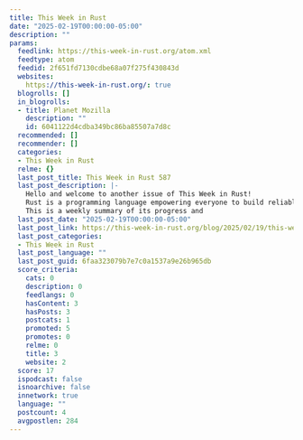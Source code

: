 ```yaml
---
title: This Week in Rust
date: "2025-02-19T00:00:00-05:00"
description: ""
params:
  feedlink: https://this-week-in-rust.org/atom.xml
  feedtype: atom
  feedid: 2f651fd7130cdbe68a07f275f430843d
  websites:
    https://this-week-in-rust.org/: true
  blogrolls: []
  in_blogrolls:
  - title: Planet Mozilla
    description: ""
    id: 6041122d4cdba349bc86ba85507a7d8c
  recommended: []
  recommender: []
  categories:
  - This Week in Rust
  relme: {}
  last_post_title: This Week in Rust 587
  last_post_description: |-
    Hello and welcome to another issue of This Week in Rust!
    Rust is a programming language empowering everyone to build reliable and efficient software.
    This is a weekly summary of its progress and
  last_post_date: "2025-02-19T00:00:00-05:00"
  last_post_link: https://this-week-in-rust.org/blog/2025/02/19/this-week-in-rust-587/
  last_post_categories:
  - This Week in Rust
  last_post_language: ""
  last_post_guid: 6faa323079b7e7c0a1537a9e26b965db
  score_criteria:
    cats: 0
    description: 0
    feedlangs: 0
    hasContent: 3
    hasPosts: 3
    postcats: 1
    promoted: 5
    promotes: 0
    relme: 0
    title: 3
    website: 2
  score: 17
  ispodcast: false
  isnoarchive: false
  innetwork: true
  language: ""
  postcount: 4
  avgpostlen: 284
---
```

